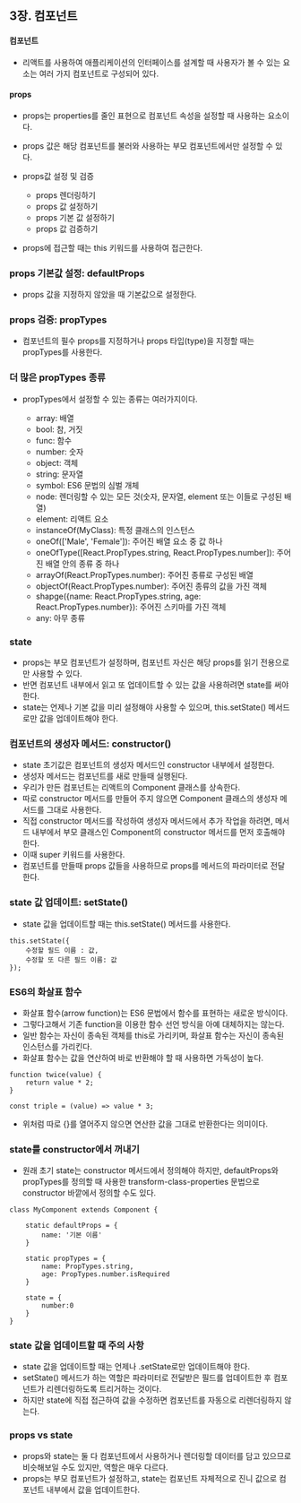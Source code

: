 ## 3장. 컴포넌트

#### 컴포넌트

- 리액트를 사용하여 애플리케이션의 인터페이스를 설계할 때 사용자가 볼 수 있는 요소는 여러 가지 컴포넌트로 구성되어 있다. 

#### props

- props는 properties를 줄인 표현으로 컴포넌트 속성을 설정할 때 사용하는 요소이다.
- props 값은 해당 컴포넌트를 불러와 사용하는 부모 컴포넌트에서만 설정할 수 있다.

- props값 설정 및 검증

    - props 렌더링하기
    - props 값 설정하기
    - props 기본 값 설정하기
    - props 값 검증하기 
    
- props에 접근할 때는 this 키워드를 사용하여 접근한다.


### props 기본값 설정: defaultProps

- props 값을 지정하지 않았을 때 기본값으로 설정한다.

### props 검증: propTypes

- 컴포넌트의 필수 props를 지정하거나 props 타입(type)을 지정할 때는 propTypes를 사용한다.

### 더 많은 propTypes 종류

- propTypes에서 설정할 수 있는 종류는 여러가지이다.

    - array: 배열
    - bool: 참, 거짓
    - func: 함수
    - number: 숫자
    - object: 객체
    - string: 문자열
    - symbol: ES6 문법의 심벌 개체
    - node: 렌더링할 수 있는 모든 것(숫자, 문자열, element 또는 이들로 구성된 배열)
    - element: 리액트 요소
    - instanceOf(MyClass): 특정 클래스의 인스턴스
    - oneOf(['Male', 'Female']): 주어진 배열 요소 중 값 하나
    - oneOfType([React.PropTypes.string, React.PropTypes.number]): 주어진 배열 안의 종류 중 하나
    - arrayOf(React.PropTypes.number): 주어진 종류로 구성된 배열
    - objectOf(React.PropTypes.number): 주어진 종류의 값을 가진 객체
    - shapge({name: React.PropTypes.string, age: React.PropTypes.number}): 주어진 스키마를 가진 객체
    - any: 아무 종류
    
### state
 
 - props는 부모 컴포넌트가 설정하며, 컴포넌트 자신은 해당 props를 읽기 전용으로만 사용할 수 있다.
 - 반면 컴포넌트 내부에서 읽고 또 업데이트할 수 있는 값을 사용하려면 state를 써야한다.
 - state는 언제나 기본 값을 미리 설정해야 사용할 수 있으며, this.setState() 메서드로만 값을 업데이트해야 한다.
 
 
### 컴포넌트의 생성자 메서드: constructor()
 
 - state 초기값은 컴포넌트의 생성자 메서드인 constructor 내부에서 설정한다. 
 - 생성자 메서드는 컴포넌트를 새로 만들때 실행된다.
 - 우리가 만든 컴포넌트는 리액트의 Component 클래스를 상속한다. 
 - 따로 constructor 메서드를 만들어 주지 않으면 Component 클래스의 생성자 메서드를 그대로 사용한다.
 - 직접 constructor 메서드를 작성하여 생성자 메서드에서 추가 작업을 하려면, 메서드 내부에서 부모 클래스인 Component의 constructor 메서드를 먼저 호출해야 한다.
 - 이때 super 키워드를 사용한다.
 - 컴포넌트를 만들때 props 값들을 사용하므로 props를 메서드의 파라미터로 전달한다. 
 
 
### state 값 업데이트: setState()

- state 값을 업데이트할 때는 this.setState() 메서드를 사용한다.

```
this.setState({
    수정할 필드 이름 : 값,
    수정할 또 다른 필드 이름: 값
});
```

### ES6의 화살표 함수

- 화살표 함수(arrow function)는 ES6 문법에서 함수를 표현하는 새로운 방식이다.
- 그렇다고해서 기존 function을 이용한 함수 선언 방식을 아예 대체하지는 않는다.
- 일반 함수는 자신이 종속된 객체를 this로 가리키며, 화살표 함수는 자신이 종속된 인스턴스를 가리킨다.
- 화살표 함수는 값을 연산하여 바로 반환해야 할 때 사용하면 가독성이 높다. 

```
function twice(value) {
    return value * 2;
}
```

```
const triple = (value) => value * 3;
```

- 위처럼 따로 {}를 열어주지 않으면 연산한 값을 그대로 반환한다는 의미이다. 


### state를 constructor에서 꺼내기

- 원래 초기 state는 constructor 메서드에서 정의해야 하지만, defaultProps와 propTypes를 정의할 때 사용한 transform-class-properties 문법으로 constructor 바깥에서 정의할 수도 있다.

```
class MyComponent extends Component {
    
    static defaultProps = {
        name: '기본 이름'
    }
    
    static propTypes = {
        name: PropTypes.string,
        age: PropTypes.number.isRequired
    }
    
    state = {
        number:0
    }
}
```

### state 값을 업데이트할 때 주의 사항

- state 값을 업데이트할 때는 언제나 .setState로만 업데이트해야 한다.
- setState() 메서드가 하는 역할은 파라미터로 전달받은 필드를 업데이트한 후 컴포넌트가 리렌더링하도록 트리거하는 것이다.
- 하지만 state에 직접 접근하여 값을 수정하면 컴포넌트를 자동으로 리렌더링하지 않는다.

### props vs state

- props와 state는 둘 다 컴포넌트에서 사용하거나 렌더링할 데이터를 담고 있으므로 비슷해보일 수도 있지만, 역할은 매우 다르다.
- props는 부모 컴포넌트가 설정하고, state는 컴포넌트 자체적으로 진니 값으로 컴포넌트 내부에서 값을 업데이트한다. 